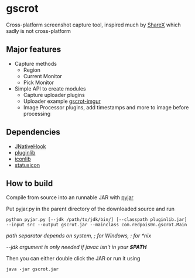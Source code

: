 # gscrot

Cross-platform screenshot capture tool, inspired much by [ShareX](https://github.com/ShareX/ShareX) which sadly is not cross-platform

## Major features

- Capture methods
	- Region
	- Current Monitor
	- Pick Monitor
- Simple API to create modules
	- Capture uploader plugins
	- Uploader example [gscrot-imgur](https://github.com/gscrot/gscrot-imgur)
	- Image Processor plugins, add timestamps and more to image before processing
## Dependencies

- [JNativeHook](https://github.com/kwhat/jnativehook)
- [pluginlib](https://github.com/redpois0n/pluginlib)
- [iconlib](https://github.com/redpois0n/iconlib)
- [statusicon](https://github.com/redpois0n/statusicon)

## How to build

Compile from source into an runnable JAR with [pyjar](https://github.com/redpois0n/pyjar)

Put pyjar.py in the parent directory of the downloaded source and run

```
python pyjar.py [--jdk /path/to/jdk/bin/] [--classpath pluginlib.jar] --input src --output gscrot.jar --mainclass com.redpois0n.gscrot.Main
```
_path separator depends on system, ; for Windows, : for *nix_

*--jdk argument is only needed if javac isn't in your __$PATH__*

Then you can either double click the JAR or run it using

```
java -jar gscrot.jar
```
